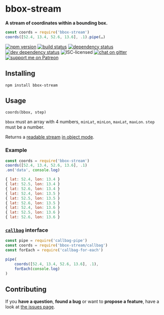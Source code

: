 # bbox-stream

**A stream of coordinates within a bounding box.**

```js
const coords = require('bbox-stream')
coords([52.4, 13.4, 52.6, 13.6], .1).pipe(…)
```

[![npm version](https://img.shields.io/npm/v/bbox-stream.svg)](https://www.npmjs.com/package/bbox-stream)
[![build status](https://img.shields.io/travis/derhuerst/bbox-stream.svg)](https://travis-ci.org/derhuerst/bbox-stream)
[![dependency status](https://img.shields.io/david/derhuerst/bbox-stream.svg)](https://david-dm.org/derhuerst/bbox-stream#info=dependencies)
[![dev dependency status](https://img.shields.io/david/dev/derhuerst/bbox-stream.svg)](https://david-dm.org/derhuerst/bbox-stream#info=devDependencies)
![ISC-licensed](https://img.shields.io/github/license/derhuerst/bbox-stream.svg)
[![chat on gitter](https://badges.gitter.im/derhuerst.svg)](https://gitter.im/derhuerst)
[![support me on Patreon](https://img.shields.io/badge/support%20me-on%20patreon-fa7664.svg)](https://patreon.com/derhuerst)


## Installing

```
npm install bbox-stream
```


## Usage

`coords(bbox, step)`

`bbox` must an array with 4 numbers, `minLat`, `minLon`, `maxLat`, `maxLon`. `step` must be a number.

Returns a [readable stream](http://nodejs.org/api/stream.html#stream_class_stream_readable) [in object mode](https://nodejs.org/api/stream.html#stream_object_mode).

### Example

```js
const coords = require('bbox-stream')
coords([52.4, 13.4, 52.6, 13.6], .1)
.on('data', console.log)
```

```js
{ lat: 52.4, lon: 13.4 }
{ lat: 52.5, lon: 13.4 }
{ lat: 52.6, lon: 13.4 }
{ lat: 52.4, lon: 13.5 }
{ lat: 52.5, lon: 13.5 }
{ lat: 52.6, lon: 13.5 }
{ lat: 52.4, lon: 13.6 }
{ lat: 52.5, lon: 13.6 }
{ lat: 52.6, lon: 13.6 }
```

### [`callbag`](https://github.com/callbag/callbag#callbag-) interface

```js
const pipe = require('callbag-pipe')
const coords = require('bbox-stream/callbag')
const forEach = require('callbag-for-each')

pipe(
	coords([52.4, 13.4, 52.6, 13.6], .1),
	forEach(console.log)
)
```


## Contributing

If you **have a question**, **found a bug** or want to **propose a feature**, have a look at [the issues page](https://github.com/derhuerst/bbox-stream/issues).
